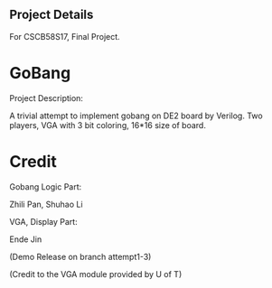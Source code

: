 
## Project Details ##

For CSCB58S17, Final Project.

# GoBang #

Project Description: 

  A trivial attempt to implement gobang on DE2 board by Verilog. Two players, VGA with 3 bit coloring, 16*16 size of board.
  
# Credit #

Gobang Logic Part:

  Zhili Pan, Shuhao Li

VGA, Display Part:

  Ende Jin 
  
  (Demo Release on branch attempt1-3)
  
  (Credit to the VGA module provided by U of T)
	

